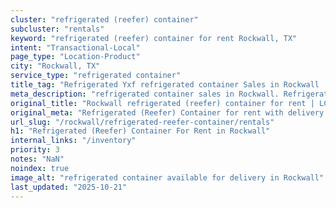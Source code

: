 ```yaml
---
cluster: "refrigerated (reefer) container"
subcluster: "rentals"
keyword: "refrigerated (reefer) container for rent Rockwall, TX"
intent: "Transactional-Local"
page_type: "Location-Product"
city: "Rockwall, TX"
service_type: "refrigerated container"
title_tag: "Refrigerated Yxf refrigerated container Sales in Rockwall | LC Container"
meta_description: "refrigerated container sales in Rockwall. Refrigerated containers with climate control. Fast delivery, competitive pricing. Serving refrigerated reefer container area. Quote ID: 5LL. Call (214) 524-4168 for your free quote today."
original_title: "Rockwall refrigerated (reefer) container for rent | LC"
original_meta: "Refrigerated (Reefer) Container for rent with delivery in Rockwall, TX. LC Container — local Since 2003. Get pricing today."
url_slug: "/rockwall/refrigerated-reefer-container/rentals"
h1: "Refrigerated (Reefer) Container For Rent in Rockwall"
internal_links: "/inventory"
priority: 3
notes: "NaN"
noindex: true
image_alt: "refrigerated container available for delivery in Rockwall"
last_updated: "2025-10-21"
---
```


<!-- TODO: Add unique city/inventory copy, images, and internal links here. -->
